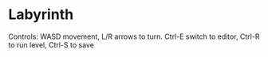 # Labyrinth

Controls: WASD movement, L/R arrows to turn. Ctrl-E switch to editor, Ctrl-R to run level, Ctrl-S to save
